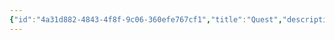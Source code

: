 ```yaml
---
{"id":"4a31d882-4843-4f8f-9c06-360efe767cf1","title":"Quest","description":"Overview of Quest tag.","publish":true,"date_created":"Thursday, April 11th 2024, 6:05:03 pm","date_modified":"Friday, October 4th 2024, 12:24:34 am","editing_lock":true,"live_preview":true,"cssclasses":["mado-heading"],"path":"tags/Quest.md","permalink":"/tags/quest/","PassFrontmatter":true}
---
```


